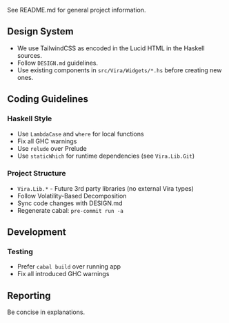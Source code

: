See README.md for general project information.

## Design System

- We use TailwindCSS as encoded in the Lucid HTML in the Haskell sources.
- Follow `DESIGN.md` guidelines. 
- Use existing components in `src/Vira/Widgets/*.hs` before creating new ones.

## Coding Guidelines

### Haskell Style
- Use `LambdaCase` and `where` for local functions
- Fix all GHC warnings
- Use `relude` over Prelude
- Use `staticWhich` for runtime dependencies (see `Vira.Lib.Git`)

### Project Structure
- `Vira.Lib.*` - Future 3rd party libraries (no external Vira types)
- Follow Volatility-Based Decomposition
- Sync code changes with DESIGN.md
- Regenerate cabal: `pre-commit run -a`

## Development

### Testing
- Prefer `cabal build` over running app
- Fix all introduced GHC warnings

## Reporting

Be concise in explanations.